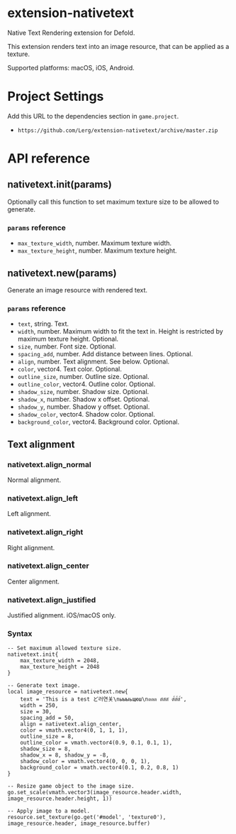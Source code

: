 # extension-nativetext

Native Text Rendering extension for Defold.

This extension renders text into an image resource, that can be applied as a texture.

Supported platforms: macOS, iOS, Android.

# Project Settings

Add this URL to the dependencies section in `game.project`.

- `https://github.com/Lerg/extension-nativetext/archive/master.zip`

# API reference

## nativetext.init(params)

Optionally call this function to set maximum texture size to be allowed to generate.

### `params` reference

- `max_texture_width`, number. Maximum texture width.
- `max_texture_height`, number. Maximum texture height.

## nativetext.new(params)

Generate an image resource with rendered text.

### `params` reference

- `text`, string. Text.
- `width`, number. Maximum width to fit the text in. Height is restricted by maximum texture height. Optional.
- `size`, number. Font size. Optional.
- `spacing_add`, number. Add distance between lines. Optional.
- `align`, number. Text alignment. See below. Optional.
- `color`, vector4. Text color. Optional.
- `outline_size`, number. Outline size. Optional.
- `outline_color`, vector4. Outline color. Optional.
- `shadow_size`, number. Shadow size. Optional.
- `shadow_x`, number. Shadow x offset. Optional.
- `shadow_y`, number. Shadow y offset. Optional.
- `shadow_color`, vector4. Shadow color. Optional.
- `background_color`, vector4. Background color. Optional.

## Text alignment

### nativetext.align_normal
Normal alignment.

### nativetext.align_left
Left alignment.

### nativetext.align_right
Right alignment.

### nativetext.align_center
Center alignment.

### nativetext.align_justified
Justified alignment. iOS/macOS only.

### Syntax

```language-lua
-- Set maximum allowed texture size.
nativetext.init{
	max_texture_width = 2048,
	max_texture_height = 2048
}

-- Generate text image.
local image_resource = nativetext.new{
	text = 'This is a test ど러연关\nыыыьщюш\nตตต ตัตัตั ตั้ตั้ตั้',
	width = 250,
	size = 30,
	spacing_add = 50,
	align = nativetext.align_center,
	color = vmath.vector4(0, 1, 1, 1),
	outline_size = 8,
	outline_color = vmath.vector4(0.9, 0.1, 0.1, 1),
	shadow_size = 8,
	shadow_x = 8, shadow_y = -8,
	shadow_color = vmath.vector4(0, 0, 0, 1),
	background_color = vmath.vector4(0.1, 0.2, 0.8, 1)
}

-- Resize game object to the image size.
go.set_scale(vmath.vector3(image_resource.header.width, image_resource.header.height, 1))

-- Apply image to a model.
resource.set_texture(go.get('#model', 'texture0'), image_resource.header, image_resource.buffer)
```